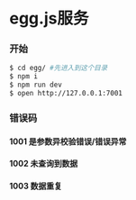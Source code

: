 # egg.js服务

### 开始

```bash
$ cd egg/ #先进入到这个目录
$ npm i
$ npm run dev
$ open http://127.0.0.1:7001
```

### 错误码

#### 1001 是参数异校验错误/错误异常

#### 1002 未查询到数据

#### 1003 数据重复
